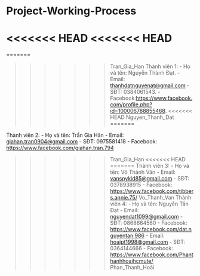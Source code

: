 # Project-Working-Process
<<<<<<< HEAD
<<<<<<< HEAD
=======
=======
>>>>>>> Tran_Gia_Han
Thành viên 1:
    - Họ và tên: Nguyễn Thành Đạt.
    - Email: thanhdatnguyenat@gmail.com
    - SĐT: 0384061543.
    - Facebook:https://www.facebook.com/profile.php?id=100006788855468.
<<<<<<< HEAD
>>>>>>> Nguyen_Thanh_Dat
=======

Thành viên 2:
    - Họ và tên: Trần Gia Hân
    - Email: giahan.tran0904@gmail.com
    - SĐT: 0975581418
    - Facebook: https://www.facebook.com/giahan.tran.794
>>>>>>> Tran_Gia_Han
<<<<<<< HEAD
=======
Thành viên 3:
    - Họ và tên: Võ Thành Văn
    - Email: vanspykid85@gmail.com
    - SĐT: 0378938915
    - Facebook: https://www.facebook.com/tibbers.annie.75/
>>>>>>> Vo_Thanh_Van
Thành viên 4:
    - Họ và tên: Nguyễn Tấn Đạt
    - Email: nguyendat1099@gmail.com
    - SĐT: 0868664560
    - Facebook: https://www.facebook.com/dat.nguyentan.986
    - Email: hoaipt1998@gmail.com
    - SĐT: 0364144666
    - Facebook: https://www.facebook.com/Phanthanhhoaihcmute/
>>>>>>> Phan_Thanh_Hoài
